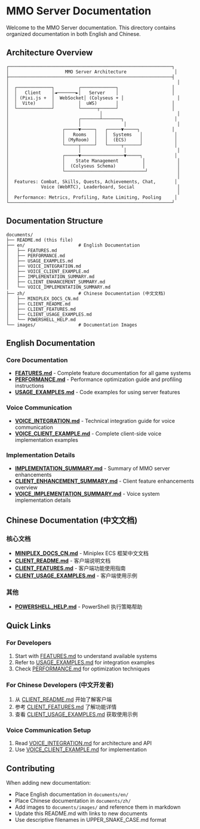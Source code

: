 # MMO Server Documentation

Welcome to the MMO Server documentation. This directory contains organized documentation in both English and Chinese.

## Architecture Overview

```
┌─────────────────────────────────────────────────────────────┐
│                     MMO Server Architecture                  │
├─────────────────────────────────────────────────────────────┤
│                                                               │
│  ┌─────────────┐         ┌─────────────┐                    │
│  │   Client    │◄───────►│   Server    │                    │
│  │ (Pixi.js +  │  WebSocket│ (Colyseus + │                    │
│  │  Vite)      │         │  uWS)       │                    │
│  └─────────────┘         └──────┬──────┘                    │
│                                  │                            │
│                          ┌───────┴───────┐                   │
│                          │                │                   │
│                    ┌─────▼─────┐   ┌─────▼─────┐            │
│                    │   Rooms   │   │  Systems   │            │
│                    │ (MyRoom)  │   │  (ECS)     │            │
│                    └─────┬─────┘   └─────┬──────┘            │
│                          │                │                   │
│                    ┌─────▼────────────────▼─────┐            │
│                    │    State Management         │            │
│                    │  (Colyseus Schema)          │            │
│                    └──────────────────────────────┘           │
│                                                               │
│  Features: Combat, Skills, Quests, Achievements, Chat,       │
│            Voice (WebRTC), Leaderboard, Social                │
│                                                               │
│  Performance: Metrics, Profiling, Rate Limiting, Pooling     │
└─────────────────────────────────────────────────────────────┘
```

## Documentation Structure

```
documents/
├── README.md (this file)
├── en/                    # English Documentation
│   ├── FEATURES.md
│   ├── PERFORMANCE.md
│   ├── USAGE_EXAMPLES.md
│   ├── VOICE_INTEGRATION.md
│   ├── VOICE_CLIENT_EXAMPLE.md
│   ├── IMPLEMENTATION_SUMMARY.md
│   ├── CLIENT_ENHANCEMENT_SUMMARY.md
│   └── VOICE_IMPLEMENTATION_SUMMARY.md
├── zh/                    # Chinese Documentation (中文文档)
│   ├── MINIPLEX_DOCS_CN.md
│   ├── CLIENT_README.md
│   ├── CLIENT_FEATURES.md
│   ├── CLIENT_USAGE_EXAMPLES.md
│   └── POWERSHELL_HELP.md
└── images/                # Documentation Images
```

## English Documentation

### Core Documentation
- **[FEATURES.md](./en/FEATURES.md)** - Complete feature documentation for all game systems
- **[PERFORMANCE.md](./en/PERFORMANCE.md)** - Performance optimization guide and profiling instructions
- **[USAGE_EXAMPLES.md](./en/USAGE_EXAMPLES.md)** - Code examples for using server features

### Voice Communication
- **[VOICE_INTEGRATION.md](./en/VOICE_INTEGRATION.md)** - Technical integration guide for voice communication
- **[VOICE_CLIENT_EXAMPLE.md](./en/VOICE_CLIENT_EXAMPLE.md)** - Complete client-side voice implementation examples

### Implementation Details
- **[IMPLEMENTATION_SUMMARY.md](./en/IMPLEMENTATION_SUMMARY.md)** - Summary of MMO server enhancements
- **[CLIENT_ENHANCEMENT_SUMMARY.md](./en/CLIENT_ENHANCEMENT_SUMMARY.md)** - Client feature enhancements overview
- **[VOICE_IMPLEMENTATION_SUMMARY.md](./en/VOICE_IMPLEMENTATION_SUMMARY.md)** - Voice system implementation details

## Chinese Documentation (中文文档)

### 核心文档
- **[MINIPLEX_DOCS_CN.md](./zh/MINIPLEX_DOCS_CN.md)** - Miniplex ECS 框架中文文档
- **[CLIENT_README.md](./zh/CLIENT_README.md)** - 客户端说明文档
- **[CLIENT_FEATURES.md](./zh/CLIENT_FEATURES.md)** - 客户端功能使用指南
- **[CLIENT_USAGE_EXAMPLES.md](./zh/CLIENT_USAGE_EXAMPLES.md)** - 客户端使用示例

### 其他
- **[POWERSHELL_HELP.md](./zh/POWERSHELL_HELP.md)** - PowerShell 执行策略帮助

## Quick Links

### For Developers
1. Start with [FEATURES.md](./en/FEATURES.md) to understand available systems
2. Refer to [USAGE_EXAMPLES.md](./en/USAGE_EXAMPLES.md) for integration examples
3. Check [PERFORMANCE.md](./en/PERFORMANCE.md) for optimization techniques

### For Chinese Developers (中文开发者)
1. 从 [CLIENT_README.md](./zh/CLIENT_README.md) 开始了解客户端
2. 参考 [CLIENT_FEATURES.md](./zh/CLIENT_FEATURES.md) 了解功能详情
3. 查看 [CLIENT_USAGE_EXAMPLES.md](./zh/CLIENT_USAGE_EXAMPLES.md) 获取使用示例

### Voice Communication Setup
1. Read [VOICE_INTEGRATION.md](./en/VOICE_INTEGRATION.md) for architecture and API
2. Use [VOICE_CLIENT_EXAMPLE.md](./en/VOICE_CLIENT_EXAMPLE.md) for implementation

## Contributing

When adding new documentation:
- Place English documentation in `documents/en/`
- Place Chinese documentation in `documents/zh/`
- Add images to `documents/images/` and reference them in markdown
- Update this README.md with links to new documents
- Use descriptive filenames in UPPER_SNAKE_CASE.md format
